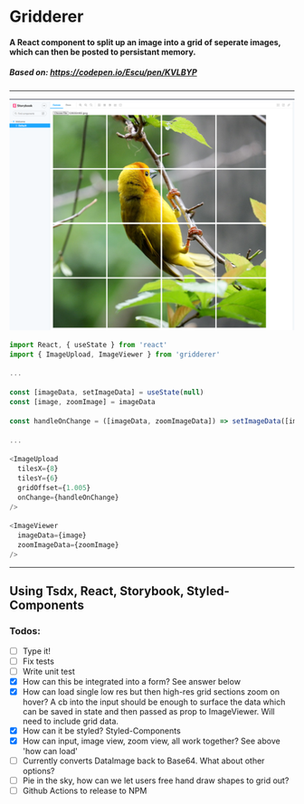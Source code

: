 #
# Gridderer
#### A React component to split up an image into a grid of seperate images, which can then be posted to persistant memory. 
##### Based on: https://codepen.io/Escu/pen/KVLBYP
---
![Image of Gridderer](./gridderer.png)

```javascript
import React, { useState } from 'react'
import { ImageUpload, ImageViewer } from 'gridderer'

...

const [imageData, setImageData] = useState(null)
const [image, zoomImage] = imageData

const handleOnChange = ([imageData, zoomImageData]) => setImageData([imageData, zoomImageData])

...

<ImageUpload
  tilesX={8}
  tilesY={6}
  gridOffset={1.005}
  onChange={handleOnChange}
/>

<ImageViewer
  imageData={image}
  zoomImageData={zoomImage}
/>
```

---
Using Tsdx, React, Storybook, Styled-Components
---

### Todos:
- [ ] Type it!
- [ ] Fix tests
- [ ] Write unit test
- [x] How can this be integrated into a form? See answer below
- [x] How can load single low res but then high-res grid sections zoom on hover? A cb into the input should be enough to surface the data which can be saved in state and then passed as prop to ImageViewer. Will need to include grid data.
- [x] How can it be styled? Styled-Components
- [x] How can input, image view, zoom view, all work together? See above 'how can load'
- [ ] Currently converts DataImage back to Base64. What about other options?
- [ ] Pie in the sky, how can we let users free hand draw shapes to grid out?
- [ ] Github Actions to release to NPM